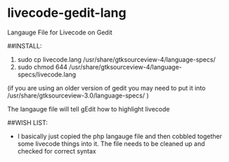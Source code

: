 livecode-gedit-lang
================

Langauge File for Livecode on Gedit


##INSTALL:

1. sudo cp livecode.lang /usr/share/gtksourceview-4/language-specs/ 
2. sudo chmod 644 /usr/share/gtksourceview-4/language-specs/livecode.lang

(if you are using an older version of gedit you may need to put it into /usr/share/gtksourceview-3.0/language-specs/ )




The langauge file will tell gEdit how to highlight livecode 



##WISH LIST:

- I basically just copied the php langauge file and then cobbled together some livecode things into it. The file needs to be cleaned up and checked for correct syntax


